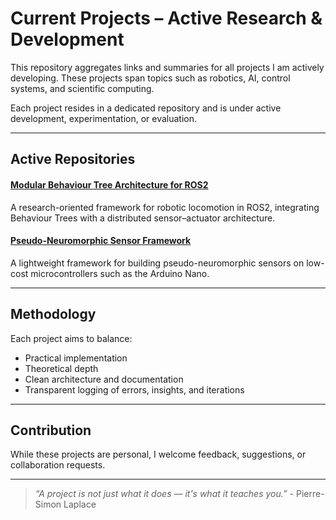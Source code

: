 # Current Projects – Active Research & Development

This repository aggregates links and summaries for all projects I am actively developing. These projects span topics such as robotics, AI, control systems, and scientific computing.

Each project resides in a dedicated repository and is under active development, experimentation, or evaluation.

---

## Active Repositories

#### [Modular Behaviour Tree Architecture for ROS2](https://github.com/marvin-hermann-research/ros2-architecture-lab)  
A research-oriented framework for robotic locomotion in ROS2, integrating Behaviour Trees with a distributed sensor–actuator architecture.

#### [Pseudo-Neuromorphic Sensor Framework](https://github.com/marvin-hermann-research/pseudo-neuromorphic-sensor-framework.git)
A lightweight framework for building pseudo-neuromorphic sensors on low-cost microcontrollers such as the Arduino Nano.

---

##  Methodology

Each project aims to balance:

- Practical implementation  
- Theoretical depth  
- Clean architecture and documentation  
- Transparent logging of errors, insights, and iterations

---

## Contribution

While these projects are personal, I welcome feedback, suggestions, or collaboration requests.

---

> _“A project is not just what it does — it's what it teaches you.”_ - Pierre-Simon Laplace
